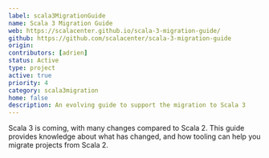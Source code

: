 ```yaml
---
label: scala3MigrationGuide
name: Scala 3 Migration Guide
web: https://scalacenter.github.io/scala-3-migration-guide/
github: https://github.com/scalacenter/scala-3-migration-guide
origin:
contributors: [adrien]
status: Active
type: project
active: true
priority: 4
category: scala3migration
home: false
description: An evolving guide to support the migration to Scala 3
---
```


Scala 3 is coming, with many changes compared to Scala 2. This guide provides knowledge about what has changed, and how tooling can help you migrate projects from Scala 2.
